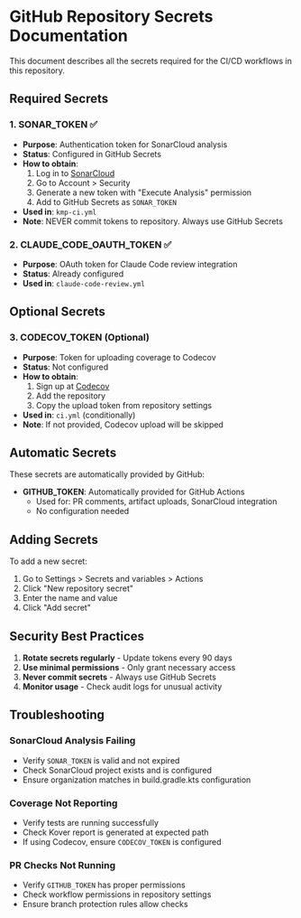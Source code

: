 # GitHub Repository Secrets Documentation

This document describes all the secrets required for the CI/CD workflows in this repository.

## Required Secrets

### 1. SONAR_TOKEN ✅
- **Purpose**: Authentication token for SonarCloud analysis
- **Status**: Configured in GitHub Secrets
- **How to obtain**: 
  1. Log in to [SonarCloud](https://sonarcloud.io)
  2. Go to Account > Security
  3. Generate a new token with "Execute Analysis" permission
  4. Add to GitHub Secrets as `SONAR_TOKEN`
- **Used in**: `kmp-ci.yml`
- **Note**: NEVER commit tokens to repository. Always use GitHub Secrets

### 2. CLAUDE_CODE_OAUTH_TOKEN ✅
- **Purpose**: OAuth token for Claude Code review integration
- **Status**: Already configured
- **Used in**: `claude-code-review.yml`

## Optional Secrets

### 3. CODECOV_TOKEN (Optional)
- **Purpose**: Token for uploading coverage to Codecov
- **Status**: Not configured
- **How to obtain**:
  1. Sign up at [Codecov](https://codecov.io)
  2. Add the repository
  3. Copy the upload token from repository settings
- **Used in**: `ci.yml` (conditionally)
- **Note**: If not provided, Codecov upload will be skipped

## Automatic Secrets

These secrets are automatically provided by GitHub:

- **GITHUB_TOKEN**: Automatically provided for GitHub Actions
  - Used for: PR comments, artifact uploads, SonarCloud integration
  - No configuration needed

## Adding Secrets

To add a new secret:
1. Go to Settings > Secrets and variables > Actions
2. Click "New repository secret"
3. Enter the name and value
4. Click "Add secret"

## Security Best Practices

1. **Rotate secrets regularly** - Update tokens every 90 days
2. **Use minimal permissions** - Only grant necessary access
3. **Never commit secrets** - Always use GitHub Secrets
4. **Monitor usage** - Check audit logs for unusual activity

## Troubleshooting

### SonarCloud Analysis Failing
- Verify `SONAR_TOKEN` is valid and not expired
- Check SonarCloud project exists and is configured
- Ensure organization matches in build.gradle.kts configuration

### Coverage Not Reporting
- Verify tests are running successfully
- Check Kover report is generated at expected path
- If using Codecov, ensure `CODECOV_TOKEN` is configured

### PR Checks Not Running
- Verify `GITHUB_TOKEN` has proper permissions
- Check workflow permissions in repository settings
- Ensure branch protection rules allow checks